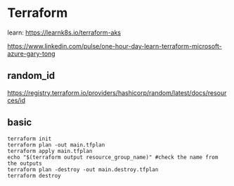 # Terraform

learn:
https://learnk8s.io/terraform-aks

https://www.linkedin.com/pulse/one-hour-day-learn-terraform-microsoft-azure-gary-tong

## random_id
https://registry.terraform.io/providers/hashicorp/random/latest/docs/resources/id


## basic
```
terraform init
terraform plan -out main.tfplan
terraform apply main.tfplan
echo "$(terraform output resource_group_name)" #check the name from the outputs
terraform plan -destroy -out main.destroy.tfplan
terraform destroy
```
